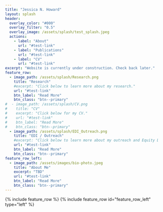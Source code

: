 ```yaml
---
title: "Jessica N. Howard"
layout: splash
header:
  overlay_color: "#000"
  overlay_filter: "0.5"
  overlay_image: /assets/splash/test_splash.jpeg
  actions:
    - label: "About"
      url: "#test-link"
    - label: "Publications"
      url: "#test-link"
    - label: "CV"
      url: "#test-link"
excerpt: "Website is currently under construction. Check back later."
feature_row:
  - image_path: /assets/splash/Research.png
    title: "Research"
    #excerpt: "Click below to learn more about my research."
    url: "#test-link"
    btn_label: "Read More"
    btn_class: "btn--primary"
#  - image_path: /assets/splash/CV.png
#    title: "CV"
#    excerpt: "Click below for my CV."
#    url: "#test-link"
#    btn_label: "Read More"
#    btn_class: "btn--primary"
  - image_path: /assets/splash/EDI_Outreach.png
    title: "EDI / Outreach"
    #excerpt: "Click below to learn more about my outreach and Equity Diversity and Inclusion (EDI) work."
    url: "#test-link"
    btn_label: "Read More"
    btn_class: "btn--primary"
feature_row_left:
  - image_path: /assets/images/bio-photo.jpeg
    title: "About Me"
    excerpt: "TBD"
    url: "#test-link"
    btn_label: "Read More"
    btn_class: "btn--primary"
---
```

{% include feature_row %}
{% include feature_row id="feature_row_left" type="left" %}

